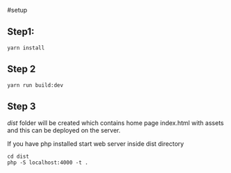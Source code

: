 #setup

## Step1:

```
yarn install
```

## Step 2

```
yarn run build:dev
```

## Step 3

*dist* folder will be created which contains home page index.html with assets and this can be deployed on the server.

If you have php installed start web server inside dist directory

```
cd dist
php -S localhost:4000 -t .
```
